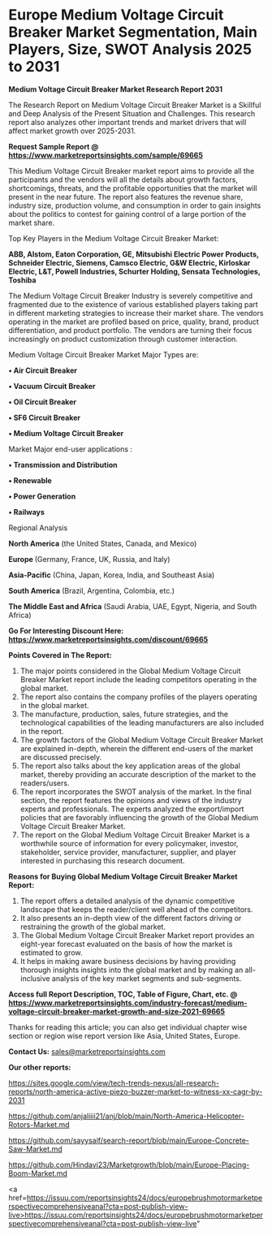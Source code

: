 # Europe Medium Voltage Circuit Breaker Market Segmentation, Main Players, Size, SWOT Analysis 2025 to 2031

<strong>Medium Voltage Circuit Breaker Market Research Report 2031</strong>

The Research Report on Medium Voltage Circuit Breaker Market is a Skillful and Deep Analysis of the Present Situation and Challenges. This research report also analyzes other important trends and market drivers that will affect market growth over 2025-2031.

<strong>Request Sample Report @ <a href=https://www.marketreportsinsights.com/sample/69665>https://www.marketreportsinsights.com/sample/69665</a></strong>

This Medium Voltage Circuit Breaker market report aims to provide all the participants and the vendors will all the details about growth factors, shortcomings, threats, and the profitable opportunities that the market will present in the near future. The report also features the revenue share, industry size, production volume, and consumption in order to gain insights about the politics to contest for gaining control of a large portion of the market share.

Top Key Players in the Medium Voltage Circuit Breaker Market:

<strong>ABB, Alstom, Eaton Corporation, GE, Mitsubishi Electric Power Products, Schneider Electric, Siemens, Camsco Electric, G&W Electric, Kirloskar Electric, L&T, Powell Industries, Schurter Holding, Sensata Technologies, Toshiba</strong>

The Medium Voltage Circuit Breaker Industry is severely competitive and fragmented due to the existence of various established players taking part in different marketing strategies to increase their market share. The vendors operating in the market are profiled based on price, quality, brand, product differentiation, and product portfolio. The vendors are turning their focus increasingly on product customization through customer interaction.

Medium Voltage Circuit Breaker Market Major Types are:

<strong>• Air Circuit Breaker

• Vacuum Circuit Breaker

• Oil Circuit Breaker

• SF6 Circuit Breaker

• Medium Voltage Circuit Breaker</strong>

Market Major end-user applications :

<strong>• Transmission and Distribution

• Renewable

• Power Generation

• Railways</strong>

Regional Analysis

</u><strong><b>North America</b></strong> (the United States, Canada, and Mexico)

<strong><b>Europe </b></strong>(Germany, France, UK, Russia, and Italy)

<strong><b>Asia-Pacific</b></strong> (China, Japan, Korea, India, and Southeast Asia)

<strong><b>South America</b></strong> (Brazil, Argentina, Colombia, etc.)

<strong><b>The Middle East and Africa</b></strong> (Saudi Arabia, UAE, Egypt, Nigeria, and South Africa)

<strong>Go For Interesting Discount Here: <a href=https://www.marketreportsinsights.com/discount/69665>https://www.marketreportsinsights.com/discount/69665</a></strong>

<strong>Points Covered in The Report:</strong>
<ol>
  <li>The major points considered in the Global Medium Voltage Circuit Breaker Market report include the leading competitors operating in the global market.</li>
  <li>The report also contains the company profiles of the players operating in the global market.</li>
  <li>The manufacture, production, sales, future strategies, and the technological capabilities of the leading manufacturers are also included in the report.</li>
  <li>The growth factors of the Global Medium Voltage Circuit Breaker Market are explained in-depth, wherein the different end-users of the market are discussed precisely.</li>
  <li>The report also talks about the key application areas of the global market, thereby providing an accurate description of the market to the readers/users.</li>
  <li>The report incorporates the SWOT analysis of the market. In the final section, the report features the opinions and views of the industry experts and professionals. The experts analyzed the export/import policies that are favorably influencing the growth of the Global Medium Voltage Circuit Breaker Market.</li>
  <li>The report on the Global Medium Voltage Circuit Breaker Market is a worthwhile source of information for every policymaker, investor, stakeholder, service provider, manufacturer, supplier, and player interested in purchasing this research document.</li>
</ol>
<strong>Reasons for Buying Global Medium Voltage Circuit Breaker Market Report:</strong>

<ol>
  <li>The report offers a detailed analysis of the dynamic competitive landscape that keeps the reader/client well ahead of the competitors.</li>
  <li>It also presents an in-depth view of the different factors driving or restraining the growth of the global market.</li>
  <li>The Global Medium Voltage Circuit Breaker Market report provides an eight-year forecast evaluated on the basis of how the market is estimated to grow.</li>
  <li>It helps in making aware business decisions by having providing thorough insights insights into the global market and by making an all-inclusive analysis of the key market segments and sub-segments.</li>
</ol>
<strong>Access full Report Description, TOC, Table of Figure, Chart, etc. @ <a href=https://www.marketreportsinsights.com/industry-forecast/medium-voltage-circuit-breaker-market-growth-and-size-2021-69665>https://www.marketreportsinsights.com/industry-forecast/medium-voltage-circuit-breaker-market-growth-and-size-2021-69665</a></strong>


Thanks for reading this article; you can also get individual chapter wise section or region wise report version like Asia, United States, Europe.

<strong>Contact Us:</strong>
sales@marketreportsinsights.com

<strong>Our other reports:</strong>

<a href=https://sites.google.com/view/tech-trends-nexus/all-research-reports/north-america-active-piezo-buzzer-market-to-witness-xx-cagr-by-2031>https://sites.google.com/view/tech-trends-nexus/all-research-reports/north-america-active-piezo-buzzer-market-to-witness-xx-cagr-by-2031</a>

<a href=https://github.com/anjaliiii21/anj/blob/main/North-America-Helicopter-Rotors-Market.md>https://github.com/anjaliiii21/anj/blob/main/North-America-Helicopter-Rotors-Market.md</a>

<a href=https://github.com/sayysaif/search-report/blob/main/Europe-Concrete-Saw-Market.md>https://github.com/sayysaif/search-report/blob/main/Europe-Concrete-Saw-Market.md</a>

<a href=https://github.com/Hindavi23/Marketgrowth/blob/main/Europe-Placing-Boom-Market.md>https://github.com/Hindavi23/Marketgrowth/blob/main/Europe-Placing-Boom-Market.md</a>

<a href=https://issuu.com/reportsinsights24/docs/europebrushmotormarketperspectivecomprehensiveanal?cta=post-publish-view-live>https://issuu.com/reportsinsights24/docs/europebrushmotormarketperspectivecomprehensiveanal?cta=post-publish-view-live</a>"

